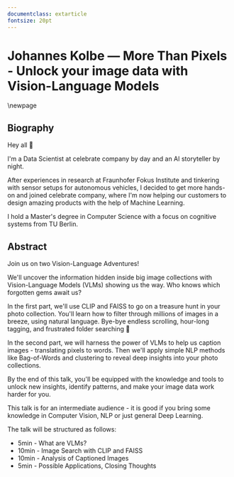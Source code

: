 ```yaml
---
documentclass: extarticle
fontsize: 20pt
---
```


# Johannes Kolbe — More Than Pixels - Unlock your image data with Vision-Language Models

\newpage

## Biography

Hey all 👋

I'm a Data Scientist at celebrate company by day and an AI storyteller by night.

After experiences in research at Fraunhofer Fokus Institute and tinkering with sensor setups for autonomous vehicles, I decided to get more hands-on and joined celebrate company, where I'm now helping our customers to design amazing products with the help of Machine Learning.

I hold a Master's degree in Computer Science with a focus on cognitive systems from TU Berlin.

## Abstract

Join us on two Vision-Language Adventures! 

We'll uncover the information hidden inside big image collections with Vision-Language Models (VLMs) showing us the way. Who knows which forgotten gems await us?

In the first part, we'll use CLIP and FAISS to go on a treasure hunt in your photo collection. You'll learn how to filter through millions of images in a breeze, using natural language. Bye-bye endless scrolling, hour-long tagging, and frustrated folder searching 👋

In the second part, we will harness the power of VLMs to help us caption images - translating pixels to words. Then we'll apply simple NLP methods like Bag-of-Words and clustering to reveal deep insights into your photo collections.

By the end of this talk, you'll be equipped with the knowledge and tools to unlock new insights, identify patterns, and make your image data work harder for you.

This talk is for an intermediate audience - it is good if you bring some knowledge in Computer Vision, NLP or just general Deep Learning.

The talk will be structured as follows: 
- 5min - What are VLMs? 
- 10min - Image Search with CLIP and FAISS 
- 10min - Analysis of Captioned Images 
-  5min - Possible Applications, Closing Thoughts
